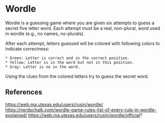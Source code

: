 # Wordle

Wordle is a guessing game where you are given six attempts to guess a secret five letter word. Each attempt must be a real, non-plural, word used in wordle (e.g., no names, no-plurals). 

After each attempt, letters guessed will be colored with following colors to indicate correctness:

    * Green: Letter is correct and in the correct position.
    * Yellow: Letter is in the word but not in this position.
    * Gray: Letter is no in the word.

Using the clues from the colored letters try to guess the secret word.

## References

https://web.ma.utexas.edu/users/rusin/wordle/
https://nerdschalk.com/wordle-game-rules-list-of-every-rule-in-wordle-explained/
https://web.ma.utexas.edu/users/rusin/wordle/official?